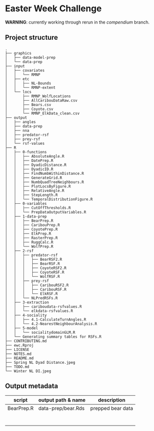 # Easter Week Challenge

 
**WARNING**: currently working through rerun in the *compendium* branch. 


## Project structure
```
.
├── graphics
│   ├── data-model-prep
│   └── data-prep
├── input
│   ├── covariates
│   │   └── RMNP
│   ├── etc
│   │   ├── NL-Bounds
│   │   └── RMNP-extent
│   └── locs
│       ├── RMNP_WolfLocations
│       ├── AllCaribouDataRaw.csv
│       ├── Bears.csv
│       ├── Coyote.csv
│       └── RMNP_ElkData_clean.csv
├── output
│   ├── angles
│   ├── data-prep
│   ├── nna
│   ├── predator-rsf
│   ├── prey-rsf
│   └── rsf-values
├── R
│   ├── 0-functions
│   │   ├── AbsoluteAngle.R
│   │   ├── DatePrep.R
│   │   ├── DyadicDistance.R
│   │   ├── DyadicID.R
│   │   ├── FindNumbWithinDistance.R
│   │   ├── GenerateGrid.R
│   │   ├── NumbQuadTreeNeighbours.R
│   │   ├── PlotLocsByFigure.R
│   │   ├── RelativeAngle.R
│   │   ├── StepLength.R
│   │   └── TemporalDistributionFigure.R
│   ├── 0-variables
│   │   ├── CutOffThresholds.R
│   │   └── PrepDataOutputVariables.R
│   ├── 1-data-prep
│   │   ├── BearPrep.R
│   │   ├── CaribouPrep.R
│   │   ├── CoyotePrep.R
│   │   ├── ElkPrep.R
│   │   ├── RasterPrep.R
│   │   ├── RuggCalc.R
│   │   └── WolfPrep.R
│   ├── 2-rsf
│   │   ├── predator-rsf
│   │   │   ├── BearRSF2.R
│   │   │   ├── BearRSF.R
│   │   │   ├── CoyoteRSF2.R
│   │   │   ├── CoyoteRSF.R
│   │   │   └── WolfRSF.R
│   │   ├── prey-rsf
│   │   │   ├── CaribouRSF2.R
│   │   │   ├── CaribouRSF.R
│   │   │   └── ElkRSF.R
│   │   └── NLPredRSFs.R
│   ├── 3-extraction
│   │   ├── cariboudata-rsfvalues.R
│   │   └── elkdata-rsfvalues.R
│   ├── 4-sociality
│   │   ├── 4.1-CalculateTurnAngles.R
│   │   └── 4.2-NearestNeighbourAnalysis.R
│   ├── 5-model
│   │   └── socialitydomainGLM.R
│   └── Generating summary tables for RSFs.R
├── CONTRIBUTING.md
├── ewc.Rproj
├── LICENSE
├── NOTES.md
├── README.md
├── Spring NL Dyad Distance.jpeg
├── TODO.md
└── Winter NL DI.jpeg
```

## Output metadata

script               | output path & name            | description
---------------------|-------------------------------|--------------------
BearPrep.R           | data-prep/bear.Rds            | prepped bear data
                     |                               | 
                     |                               | 
                     |                               | 
                     |                               | 
                     |                               | 
                     |                               | 
                     |                               | 
